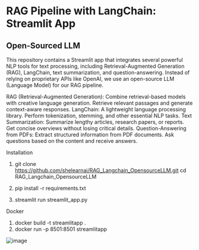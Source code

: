 # RAG Pipeline with LangChain: Streamlit App
## Open-Sourced LLM

This repository contains a Streamlit app that integrates several powerful NLP tools for text processing, including Retrieval-Augmented Generation (RAG), LangChain, text summarization, and question-answering. Instead of relying on proprietary APIs like OpenAI, we use an open-source LLM (Language Model) for our RAG pipeline.

RAG (Retrieval-Augmented Generation):
Combine retrieval-based models with creative language generation.
Retrieve relevant passages and generate context-aware responses.
LangChain:
A lightweight language processing library.
Perform tokenization, stemming, and other essential NLP tasks.
Text Summarization:
Summarize lengthy articles, research papers, or reports.
Get concise overviews without losing critical details.
Question-Answering from PDFs:
Extract structured information from PDF documents.
Ask questions based on the content and receive answers.

Installation
1. git clone https://github.com/shelearnai/RAG_Langchain_OpensourceLLM.git
cd RAG_Langchain_OpensourceLLM

2. pip install -r requirements.txt

3. streamlit run streamlit_app.py

Docker
1. docker build -t streamlitapp .
2. docker run -p 8501:8501 streamlitapp

![image](https://github.com/shelearnai/RAG_Langchain_OpensourceLLM/assets/6790548/43cbcb81-cd5b-4771-b333-b0d3dcc8cd3a)

